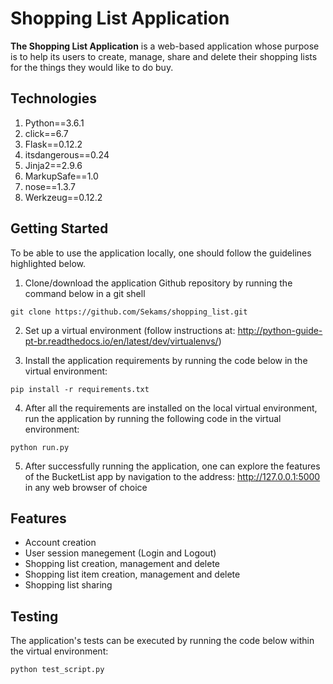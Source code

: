# Shopping List Application

**The Shopping List Application** is a web-based application whose purpose is to help its users to create, manage, share and delete their shopping lists for the things they would like to do buy.

## Technologies
1. Python==3.6.1
2. click==6.7
3. Flask==0.12.2
4. itsdangerous==0.24
5. Jinja2==2.9.6
6. MarkupSafe==1.0
7. nose==1.3.7
8. Werkzeug==0.12.2

## Getting Started
To be able to use the application locally, one should follow the guidelines highlighted below.

1. Clone/download the application Github repository by running the command below in a git shell
```
git clone https://github.com/Sekams/shopping_list.git
```
2. Set up a virtual environment (follow instructions at: http://python-guide-pt-br.readthedocs.io/en/latest/dev/virtualenvs/)

3. Install the application requirements by running the code below in the virtual environment:
```
pip install -r requirements.txt
```
4. After all the requirements are installed on the local virtual environment, run the application by running the following code in the virtual environment:
```
python run.py
```
5. After successfully running the application, one can explore the features of the BucketList app by navigation to the address: http://127.0.0.1:5000 in any web browser of choice

## Features
* Account creation
* User session manegement (Login and Logout)
* Shopping list creation, management and delete
* Shopping list item creation, management and delete
* Shopping list sharing

## Testing
The application's tests can be executed by running the code below within the virtual environment:
```
python test_script.py
```